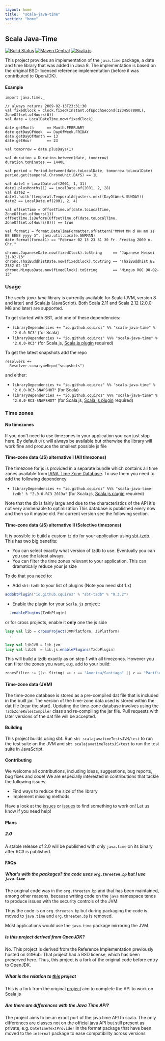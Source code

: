 ```yaml
---
layout: home
title:  "scala-java-time"
section: "home"
---
```


## Scala Java-Time

[![Build Status](https://travis-ci.org/cquiroz/scala-java-time.svg?branch=master)](https://travis-ci.org/cquiroz/scala-java-time)
[![Maven Central](https://img.shields.io/maven-central/v/io.github.cquiroz/scala-java-time_2.12.svg)](https://maven-badges.herokuapp.com/maven-central/io.github.cquiroz/scala-java-time_2.12)
[![Scala.js](http://scala-js.org/assets/badges/scalajs-0.6.8.svg)](http://scala-js.org)

This project provides an implementation of the `java.time` package, a date and time library that was added in Java 8.
The implementation is based on the original BSD-licensed reference implementation (before it was contributed to OpenJDK).

#### Example

```tut:book
import java.time._

// always returns 2009-02-13T23:31:30
val fixedClock = Clock.fixed(Instant.ofEpochSecond(1234567890L), ZoneOffset.ofHours(0))
val date = LocalDateTime.now(fixedClock)

date.getMonth      == Month.FEBRUARY
date.getDayOfWeek  == DayOfWeek.FRIDAY
date.getDayOfMonth == 13
date.getHour       == 23

val tomorrow = date.plusDays(1)

val duration = Duration.between(date, tomorrow)
duration.toMinutes == 1440L

val period = Period.between(date.toLocalDate, tomorrow.toLocalDate)
period.get(temporal.ChronoUnit.DAYS) == 1L

val date1 = LocalDate.of(2001, 1, 31)
date1.plusMonths(1) == LocalDate.of(2001, 2, 28)
val date2 = date1.`with`(temporal.TemporalAdjusters.next(DayOfWeek.SUNDAY))
date2 == LocalDate.of(2001, 2, 4)

val offsetTime = OffsetTime.of(date.toLocalTime, ZoneOffset.ofHours(1))
offsetTime.isBefore(OffsetTime.of(date.toLocalTime, ZoneOffset.ofHours(0))) == true

val format1 = format.DateTimeFormatter.ofPattern("MMMM MM d HH mm ss EE EEEE yyyy G", java.util.Locale.GERMAN)
date.format(format1) == "Februar 02 13 23 31 30 Fr. Freitag 2009 n. Chr."

chrono.JapaneseDate.now(fixedClock).toString     == "Japanese Heisei 21-02-13"
chrono.ThaiBuddhistDate.now(fixedClock).toString == "ThaiBuddhist BE 2552-02-13"
chrono.MinguoDate.now(fixedClock).toString       == "Minguo ROC 98-02-13"
```

### Usage

The _scala-java-time_ library is currently available for Scala (JVM, version 8 and later) and Scala.js (JavaScript).
Both Scala 2.11 and Scala 2.12 (2.0.0-M8 and later) are supported.

To get started with SBT, add one of these dependencies:

* `libraryDependencies += "io.github.cquiroz" %% "scala-java-time" % "2.0.0-RC3"` (for Scala)
* `libraryDependencies += "io.github.cquiroz" %%% "scala-java-time" % "2.0.0-RC3"` (for Scala.js, [Scala.js plugin](http://www.scala-js.org/tutorial/basic/#sbt-setup) required)

To get the latest snapshots add the repo

```
resolvers +=
  Resolver.sonatypeRepo("snapshots")
```

and either:

* `libraryDependencies += "io.github.cquiroz" %% "scala-java-time" % "2.0.0-RC3-SNAPSHOT"` (for Scala)
* `libraryDependencies += "io.github.cquiroz" %%% "scala-java-time" % "2.0.0-RC3-SNAPSHOT"` (for Scala.js, [Scala.js plugin](http://www.scala-js.org/tutorial/basic/#sbt-setup) required)

### Time zones

#### No timezones

If you don't need to use timezones in your application you can just stop here. By default `UTC` will always be available but otherwise the library will work fine and produce the smallest possible js file

#### Time-zone data (JS) alternative I (All timezones)

The timezone for js is provided in a separate bundle which contains all time zones available from
[IANA Time Zone Database](https://www.iana.org/time-zones). To use them you need to add the following dependency

* `libraryDependencies += "io.github.cquiroz" %%% "scala-java-time-tzdb" % "2.0.0-RC3_2019a"` (for Scala.js, [Scala.js plugin](http://www.scala-js.org/tutorial/basic/#sbt-setup) required)

Note that the db is fairly large and due to the characteristics of the API it's not very ammenable to optimization
This database is published every now and then so it maybe old. For current version see the following section.

#### Time-zone data (JS) alternative II (Selective timezones)

It is possible to build a custom tz db for your application using [sbt-tzdb](https://github.com/cquiroz/sbt-tzdb). This has two big benefits:

* You can select exactly what version of tzdb to use. Eventually you can you use the latest always.
* You can filter the time zones relevant to your application. This can dramatically reduce your js size

To do that you need to:

* Add `sbt-tzdb` to your list of plugins (Note you need sbt 1.x)

```scala
addSbtPlugin("io.github.cquiroz" % "sbt-tzdb" % "0.3.2")
```

* Enable the plugin for your `Scala.js` project:

```scala
  .enablePlugins(TzdbPlugin)
```

or for cross projects, enable it **only** one the js side

```scala
lazy val lib = crossProject(JVMPlatform, JSPlatform)
  ...

lazy val libJVM = lib.jvm
lazy val libJS  = lib.js.enablePlugins(TzdbPlugin)
```

This will build a tzdb exactly as on step 1 with all timezones. However you can filter the zones you want, e.g. add to your build:

```scala
zonesFilter := {(z: String) => z == "America/Santiago" || z == "Pacific/Honolulu"},
```

#### Time-zone data (JVM)

The time-zone database is stored as a pre-compiled dat file that is included in the built jar.
The version of the time-zone data used is stored within the dat file (near the start).
Updating the time-zone database involves using the `TzdbZoneRulesCompiler` class
and re-compiling the jar file.
Pull requests with later versions of the dat file will be accepted.

#### Building

This project builds using sbt.
Run `sbt scalajavatimeTestsJVM/test` to run the test suite on the JVM and
`sbt scalajavatimeTestsJS/test` to run the test suite in JavaScript.

#### Contributing

We welcome all contributions, including ideas, suggestions, bug reports, bug fixes and code!
We are especially interested in contributions that tackle the following issues:

* Find ways to reduce the size of the library
* Implement missing methods

Have a look at the [issues](https://github.com/cquiroz/scala-java-time/issues) or [issues](https://github.com/soc/scala-java-time/issues) to find something to work on! Let us know if you need help!

#### Plans

##### 2.0

A stable release of 2.0 will be published with only `java.time` on its binary after RC3 is published.

#### FAQs

##### What's with the packages? the code uses `org.threeten.bp` but I use `java.time`

The original code was in the `org.threeten.bp` and that has been maintained, among other reasons, because writing
code on the `java` namespace tends to produce issues with the security controls of the JVM

Thus the code is on `org.threeten.bp` but during packaging the code is moved to `java.time` and `org.threeten.bp` is removed.

Most applications would use the `java.time` package mirroring the JVM

##### Is this project derived from OpenJDK?

No. This project is derived from the Reference Implementation previously hosted on GitHub.
That project had a BSD license, which has been preserved here.
Thus, this project is a fork of the original code before entry to OpenJDK.

##### What is the relation to [this](https://github.com/soc/scala-java-time/) project

This is a fork from the original [project](https://github.com/soc/scala-java-time/) aim to complete the API to work on Scala.js

##### Are there are differences with the Java Time API?

The project aims to be an exact port of the java time API to scala.
The only differences are classes not on the official java API but still present as private, e.g. `DateTimeTextProvider`
in the format package that have been moved to the `internal` package to ease compatibility across versions
